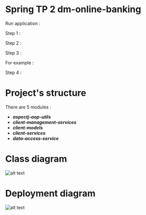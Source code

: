 # Spring TP 2 dm-online-banking 

Run application :  

Step 1 : 


Step 2 :


Step 3 :  

For example : 

Step 4 :  


# Project's  structure
  
There are 5 modules :

* ***aspectj-aop-utils***  
* ***client-management-services***  
* ***client-models***  
* ***client-services***  
* ***data-access-service***  
 

# Class diagram

![alt text](http://image.noelshack.com/fichiers/2017/44/7/1509916792-classdiagram1.jpg) 


# Deployment diagram 


![alt text](http://image.noelshack.com/fichiers/2017/44/7/1509916792-deploymentdiagramtp2.jpg) 
